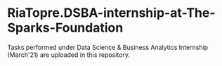 # RiaTopre.DSBA-internship-at-The-Sparks-Foundation
Tasks performed under Data Science &amp; Business Analytics Internship (March'21) are uploaded in this repository.
